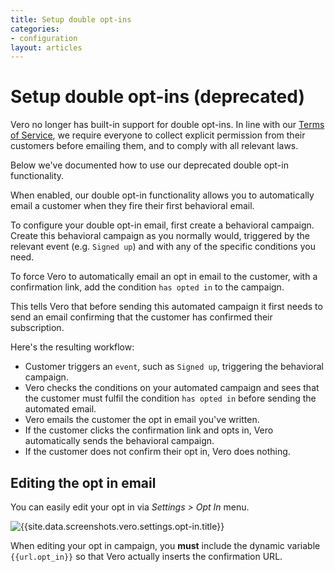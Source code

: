 ```yaml
---
title: Setup double opt-ins
categories:
- configuration
layout: articles
---
```


# Setup double opt-ins (deprecated)
    
Vero no longer has built-in support for double opt-ins. In line with our [Terms of Service]({{site.data.links.terms-of-service}}), we require everyone to collect explicit permission from their customers before emailing them, and to comply with all relevant laws.

Below we've documented how to use our deprecated double opt-in functionality.

When enabled, our double opt-in functionality allows you to automatically email a customer when they fire their first behavioral email.

To configure your double opt-in email, first create a behavioral campaign. Create this behavioral campaign as you normally would, triggered by the relevant event (e.g. `Signed up`) and with any of the specific conditions you need.

To force Vero to automatically email an opt in email to the customer, with a confirmation link, add the condition `has opted in` to the campaign.

This tells Vero that before sending this automated campaign it first needs to send an email confirming that the customer has confirmed their subscription. 

Here's the resulting workflow:

- Customer triggers an `event`, such as `Signed up`, triggering the behavioral campaign.
- Vero checks the conditions on your automated campaign and sees that the customer must fulfil the condition `has opted in` before sending the automated email.
- Vero emails the customer the opt in email you've written. 
- If the customer clicks the confirmation link and opts in, Vero automatically sends the behavioral campaign. 
- If the customer does not confirm their opt in, Vero does nothing.

## Editing the opt in email

You can easily edit your opt in via *Settings > Opt In* menu.

![{{site.data.screenshots.vero.settings.opt-in.title}}]({{site.data.screenshots.vero.settings.opt-in.image}})

When editing your opt in campaign, you **must** include the dynamic variable `{{url.opt_in}}` so that Vero actually inserts the confirmation URL.
                
